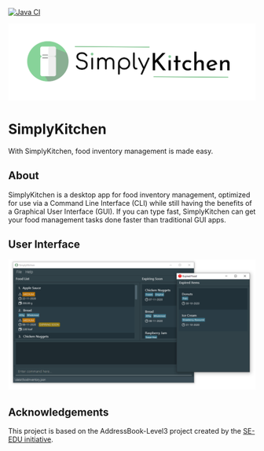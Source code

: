 [![Java CI](https://github.com/AY2021S1-CS2103T-F13-4/tp/workflows/Java%20CI/badge.svg)](https://github.com/AY2021S1-CS2103T-F13-4/tp/actions)

<img src = "https://github.com/AY2021S1-CS2103T-F13-4/tp/blob/master/docs/images/Logo.png" width = 700>

# SimplyKitchen
With SimplyKitchen, food inventory management is made easy.

## About
SimplyKitchen is a desktop app for food inventory management, optimized for use via a Command Line Interface (CLI) while still having the benefits of a Graphical User Interface (GUI). If you can type fast, SimplyKitchen can get your food management tasks done faster than traditional GUI apps.

## User Interface
![alt text](https://github.com/AY2021S1-CS2103T-F13-4/tp/blob/master/docs/images/Ui.png?raw=true)

## Acknowledgements
This project is based on the AddressBook-Level3 project created by the [SE-EDU initiative](https://se-education.org).
